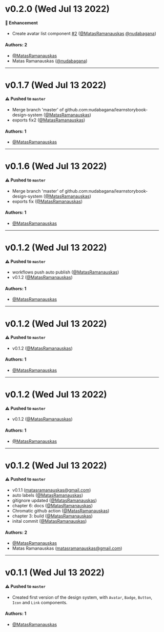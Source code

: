 # v0.2.0 (Wed Jul 13 2022)

#### 🚀 Enhancement

- Create avatar list component [#2](https://github.com/nudabagana/learnstorybook-design-system/pull/2) ([@MatasRamanauskas](https://github.com/MatasRamanauskas) [@nudabagana](https://github.com/nudabagana))

#### Authors: 2

- [@MatasRamanauskas](https://github.com/MatasRamanauskas)
- Matas Ramanauskas ([@nudabagana](https://github.com/nudabagana))

---

# v0.1.7 (Wed Jul 13 2022)

#### ⚠️ Pushed to `master`

- Merge branch 'master' of github.com:nudabagana/learnstorybook-design-system ([@MatasRamanauskas](https://github.com/MatasRamanauskas))
- exports fix2 ([@MatasRamanauskas](https://github.com/MatasRamanauskas))

#### Authors: 1

- [@MatasRamanauskas](https://github.com/MatasRamanauskas)

---

# v0.1.6 (Wed Jul 13 2022)

#### ⚠️ Pushed to `master`

- Merge branch 'master' of github.com:nudabagana/learnstorybook-design-system ([@MatasRamanauskas](https://github.com/MatasRamanauskas))
- exports fix ([@MatasRamanauskas](https://github.com/MatasRamanauskas))

#### Authors: 1

- [@MatasRamanauskas](https://github.com/MatasRamanauskas)

---

# v0.1.2 (Wed Jul 13 2022)

#### ⚠️ Pushed to `master`

- workflows push auto publish ([@MatasRamanauskas](https://github.com/MatasRamanauskas))
- v0.1.2 ([@MatasRamanauskas](https://github.com/MatasRamanauskas))

#### Authors: 1

- [@MatasRamanauskas](https://github.com/MatasRamanauskas)

---

# v0.1.2 (Wed Jul 13 2022)

#### ⚠️ Pushed to `master`

- v0.1.2 ([@MatasRamanauskas](https://github.com/MatasRamanauskas))

#### Authors: 1

- [@MatasRamanauskas](https://github.com/MatasRamanauskas)

---

# v0.1.2 (Wed Jul 13 2022)

#### ⚠️ Pushed to `master`

- v0.1.2 ([@MatasRamanauskas](https://github.com/MatasRamanauskas))

#### Authors: 1

- [@MatasRamanauskas](https://github.com/MatasRamanauskas)

---

# v0.1.2 (Wed Jul 13 2022)

#### ⚠️ Pushed to `master`

- v0.1.1 (matasramanauskas@gmail.com)
- auto labels ([@MatasRamanauskas](https://github.com/MatasRamanauskas))
- gitignore updated ([@MatasRamanauskas](https://github.com/MatasRamanauskas))
- chapter 6: docs ([@MatasRamanauskas](https://github.com/MatasRamanauskas))
- Chromatic github action ([@MatasRamanauskas](https://github.com/MatasRamanauskas))
- chapter 3: build ([@MatasRamanauskas](https://github.com/MatasRamanauskas))
- inital commit ([@MatasRamanauskas](https://github.com/MatasRamanauskas))

#### Authors: 2

- [@MatasRamanauskas](https://github.com/MatasRamanauskas)
- Matas Ramanauskas (matasramanauskas@gmail.com)

---

# v0.1.1 (Wed Jul 13 2022)

#### ⚠️ Pushed to `master`

- Created first version of the design system, with `Avatar`, `Badge`, `Button`, `Icon` and `Link` components.

#### Authors: 1

- [@MatasRamanauskas](https://github.com/MatasRamanauskas)
